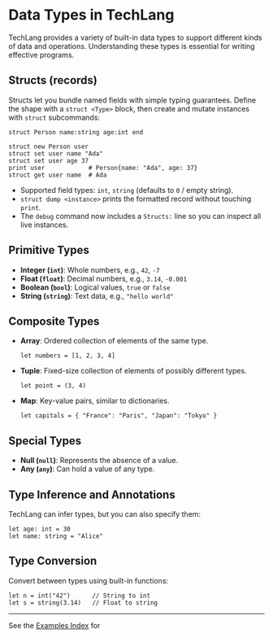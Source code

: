 # Data Types in TechLang

TechLang provides a variety of built-in data types to support different kinds of data and operations. Understanding these types is essential for writing effective programs.

## Structs (records)

Structs let you bundle named fields with simple typing guarantees. Define the shape with a `struct <Type>` block, then create and mutate instances with `struct` subcommands:

```techlang
struct Person name:string age:int end

struct new Person user
struct set user name "Ada"
struct set user age 37
print user            # Person{name: "Ada", age: 37}
struct get user name  # Ada
```

- Supported field types: `int`, `string` (defaults to `0` / empty string).
- `struct dump <instance>` prints the formatted record without touching `print`.
- The `debug` command now includes a `Structs:` line so you can inspect all live instances.

## Primitive Types

- **Integer (`int`)**: Whole numbers, e.g., `42`, `-7`
- **Float (`float`)**: Decimal numbers, e.g., `3.14`, `-0.001`
- **Boolean (`bool`)**: Logical values, `true` or `false`
- **String (`string`)**: Text data, e.g., `"hello world"`

## Composite Types

- **Array**: Ordered collection of elements of the same type.
  ```techlang
  let numbers = [1, 2, 3, 4]
  ```
- **Tuple**: Fixed-size collection of elements of possibly different types.
  ```techlang
  let point = (3, 4)
  ```
- **Map**: Key-value pairs, similar to dictionaries.
  ```techlang
  let capitals = { "France": "Paris", "Japan": "Tokyo" }
  ```

## Special Types

- **Null (`null`)**: Represents the absence of a value.
- **Any (`any`)**: Can hold a value of any type.

## Type Inference and Annotations

TechLang can infer types, but you can also specify them:

```techlang
let age: int = 30
let name: string = "Alice"
```

## Type Conversion

Convert between types using built-in functions:

```techlang
let n = int("42")      // String to int
let s = string(3.14)   // Float to string
```

---

See the [Examples Index](examples.md) for